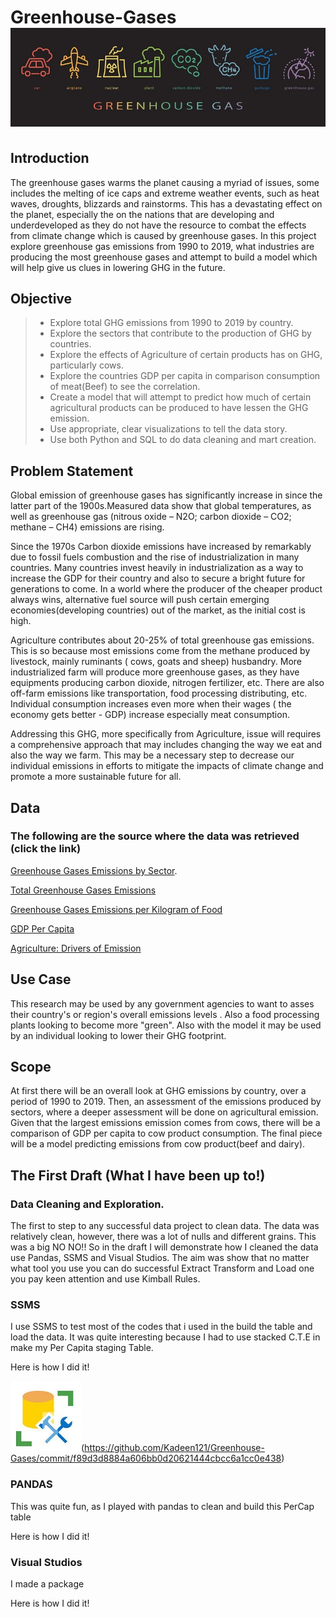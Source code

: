 # Greenhouse-Gases  ![GHG](/pics/GHG.png)
## Introduction
The greenhouse gases warms the planet causing a myriad of issues, some includes the  melting of  ice caps and extreme weather events, such as heat waves, droughts, blizzards and rainstorms.  This has a devastating effect on the planet, especially the on the nations that are developing and underdeveloped as they do not have the resource to combat the effects from climate change which is caused by greenhouse gases. In this project explore greenhouse gas emissions  from 1990 to 2019, what industries  are producing the most greenhouse gases and attempt to build a model which will help give us clues in lowering GHG in the future.  

## Objective 
> * Explore total GHG emissions from 1990 to 2019 by country.
> * Explore the sectors that contribute to the production of GHG by countries. 
> * Explore the effects of Agriculture of certain products has on GHG, particularly cows.
> * Explore the countries GDP per capita  in comparison consumption of meat(Beef) to see the correlation.
> * Create a model that will  attempt to predict how much of certain agricultural products can be produced to have lessen the GHG emission.
> * Use appropriate, clear visualizations to tell the data story. 
> * Use both Python and SQL to do data cleaning and mart creation.

## Problem Statement
Global emission of  greenhouse gases  has significantly increase in since the latter part of the 1900s.Measured data show that global temperatures, as well as greenhouse gas (nitrous oxide – N2O; carbon dioxide – CO2; methane – CH4) emissions are rising. 

Since the 1970s Carbon dioxide emissions have increased by remarkably due to fossil fuels combustion and the rise of industrialization in many countries. Many countries invest heavily in industrialization as a way to increase the GDP for their country and also to secure a bright future for generations to come. In a world  where the producer of the cheaper product always wins, alternative fuel source will push certain emerging economies(developing countries) out of the market, as the initial cost is high. 

Agriculture contributes about  20-25% of total greenhouse gas emissions. This is so because most emissions come from the methane produced by livestock,  mainly ruminants ( cows, goats and sheep) husbandry. More industrialized farm will produce more greenhouse gases, as they  have equipments producing carbon dioxide,  nitrogen fertilizer, etc. There are also off-farm emissions like transportation, food processing distributing, etc. Individual consumption increases even more when their wages ( the economy gets better - GDP) increase especially meat consumption. 

Addressing this GHG, more specifically from Agriculture, issue will  requires a comprehensive approach that may  includes changing the way we eat and also the way we farm. This may be a necessary step to decrease our individual emissions  in efforts to  mitigate the impacts of climate change and promote a more sustainable future for all.

## Data 
 ### The following are the source where the data was retrieved (click the link)

[Greenhouse Gases Emissions by Sector](https://ourworldindata.org/grapher/ghg-emissions-by-sector).

[Total Greenhouse Gases Emissions](https://ourworldindata.org/grapher/total-ghg-emissions)

[Greenhouse Gases Emissions per Kilogram of Food](https://ourworldindata.org/grapher/ghg-per-kg-poore)

[GDP Per Capita](https://ourworldindata.org/grapher/gdp-per-capita-worldbank)

[Agriculture: Drivers of Emission](https://www.climatewatchdata.org/sectors/agriculture?emissionType=203&filter=#drivers-of-emissions)

## Use Case 
 This research may be used by any government agencies to want to asses their country's or region's overall emissions levels . Also a food processing plants looking to become more "green". Also with the model it may be used by an individual  looking to lower their GHG footprint.

## Scope 
At first there will be an overall look at  GHG emissions by country, over a period of 1990 to 2019.  Then, an assessment of the emissions produced by sectors, where a deeper assessment will be done on agricultural emission. Given that the largest emissions emission comes from cows, there will be a comparison of GDP  per capita to cow product consumption. The final piece will be a model predicting emissions from cow product(beef and dairy).

## The First Draft (What I have been up to!)
### Data Cleaning and Exploration. 
The first to step to any successful data project to clean data. The data was relatively clean, however, there was a lot of nulls and different grains. This was a big NO NO!!
So in the draft I will demonstrate how I cleaned the data use Pandas, SSMS and Visual Studios. The aim was show that no matter what tool you use you can do successful Extract Transform and Load one you pay keen attention and use Kimball Rules.  

### SSMS
I use SSMS to test most of the codes that i used in the build the table and load the data. It was quite interesting because  I had to use stacked C.T.E in make my Per Capita staging Table. 

Here is how I did it! 

![SSMS Logo](/pics/ssms.jpg)(https://github.com/Kadeen121/Greenhouse-Gases/commit/f89d3d8884a606bb0d20621444cbcc6a1cc0e438)

### PANDAS
This was quite fun, as I played with pandas to clean and build this PerCap table 

Here is how I did it!

### Visual Studios
I made a package 

Here is how I did it!



